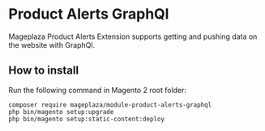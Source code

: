 # Product Alerts GraphQl
Mageplaza Product Alerts Extension supports getting and pushing data on the website with GraphQl.

## How to install
Run the following command in Magento 2 root folder:

```
composer require mageplaza/module-product-alerts-graphql
php bin/magento setup:upgrade
php bin/magento setup:static-content:deploy
```